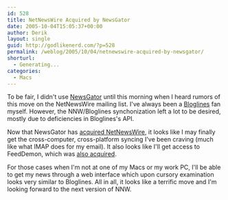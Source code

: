 ```yaml
---
id: 528
title: NetNewsWire Acquired by NewsGator
date: 2005-10-04T15:05:37+00:00
author: Derik
layout: single
guid: http://godlikenerd.com/?p=528
permalink: /weblog/2005/10/04/netnewswire-acquired-by-newsgator/
shorturl:
  - Generating...
categories:
  - Macs
---
```

To be fair, I didn't use [NewsGator](http://www.newsgator.com) until this morning when I heard rumors of this move on the NetNewsWire mailing list. I've always been a [Bloglines](http://www.bloglines.com) fan myself. However, the NNW/Bloglines synchonization left a lot to be desired, mostly due to deficiencies in Bloglines's API.

Now that NewsGator has [acquired NetNewsWire](http://newsgator.com/NetNewsWire.aspx), it looks like I may finally get the cross-computer, cross-platform syncing I've been craving (much like what IMAP does for my email). It also looks like I'll get access to FeedDemon, which was [also acquired](http://newsgator.com/FeedDemon.aspx).

For those cases when I'm not at one of my Macs or my work PC, I'll be able to get my news through a web interface which upon cursory examination looks very similar to Bloglines. All in all, it looks like a terrific move and I'm looking forward to the next version of NNW.